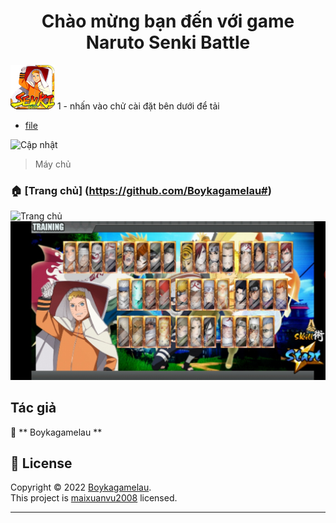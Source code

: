 <h1 align = "center"> Chào mừng bạn đến với game Naruto Senki Battle </h1>
<img alt = "Trang chủ" src = "https://raw.githubusercontent.com/Boykagamelau/Naruto-Senki-Battle/main/H%C3%ACnh%20%E1%BA%A3nh/icon.png" />
1 - nhấn vào chử cài đặt bên dưới để tải

- [file](https://drive.google.com/file/d/1ka1ylNjuHo2pQFOQAmnM5WdiqNGp8VF-/view?usp=drivesdk)

<p>
  <img alt = "Cập nhật" src = "https://img.shields.io/badge/update-03/11/2022-blue.svg?cacheSeconds=2592000" />
  <br />


> Máy chủ  

### 🏠 [Trang chủ] (https://github.com/Boykagamelau#)

<img alt = "Trang chủ" src = "https://github.com/Boykagamelau/Naruto-Senki-Battle/blob/main/H%C3%ACnh%20%E1%BA%A3nh/mobizen_20221103_144822_001.mp4" />

<img alt = "Trang chủ" src = "https://github.com/Boykagamelau/Naruto-Senki-Battle/blob/main/H%C3%ACnh%20%E1%BA%A3nh/Screenshot_20221103-144757_Naruto%20Senki%20Battle%20Of%20All%20Kage.jpg" />


## Tác giả

👤 ** Boykagamelau **

## 📝 License

Copyright © 2022 [Boykagamelau](https://github.com/Boykagamelau).<br />
This project is [maixuanvu2008](https://github.com/maixuanvu2008) licensed.

***

